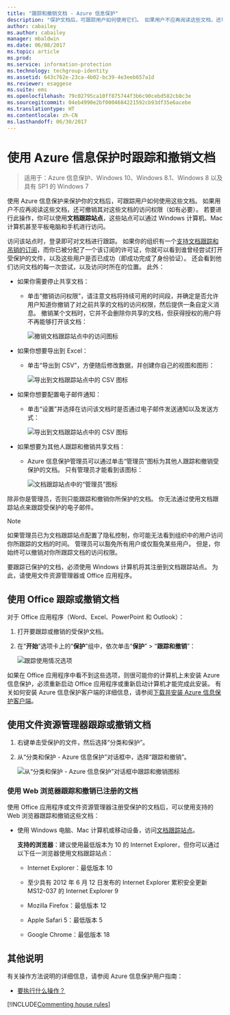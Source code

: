 ```yaml
---
title: "跟踪和撤销文档 - Azure 信息保护"
description: "保护文档后，可跟踪用户如何使用它们。 如果用户不应再阅读这些文档，还可撤销其对这些文档的访问权限（如有必要）。"
author: cabailey
ms.author: cabailey
manager: mbaldwin
ms.date: 06/08/2017
ms.topic: article
ms.prod: 
ms.service: information-protection
ms.technology: techgroup-identity
ms.assetid: 643c762e-23ca-4b02-bc39-4e3eeb657a1d
ms.reviewer: esaggese
ms.suite: ems
ms.openlocfilehash: 79c02795ca10ff875744f3b6c90cebd582cb8c3e
ms.sourcegitcommit: 04eb4990e2bf0004684221592cb93df35e6acebe
ms.translationtype: HT
ms.contentlocale: zh-CN
ms.lasthandoff: 06/30/2017
---
```

<a id="track-and-revoke-your-documents-when-you-use-azure-information-protection" class="xliff"></a>

# 使用 Azure 信息保护时跟踪和撤销文档

>适用于：Azure 信息保护、Windows 10、Windows 8.1、Windows 8 以及具有 SP1 的 Windows 7

使用 Azure 信息保护来保护你的文档后，可跟踪用户如何使用这些文档。 如果用户不应再阅读这些文档，还可撤销其对这些文档的访问权限（如有必要）。 若要进行此操作，你可以使用**文档跟踪站点**，这些站点可以通过 Windows 计算机、Mac 计算机甚至平板电脑和手机进行访问。

访问该站点时，登录即可对文档进行跟踪。 如果你的组织有一个[支持文档跟踪和吊销的订阅](https://www.microsoft.com/cloud-platform/azure-information-protection-features)，而你已被分配了一个该订阅的许可证，你就可以看到谁曾经尝试打开受保护的文件，以及这些用户是否已成功（即成功完成了身份验证）。 还会看到他们访问文档的每一次尝试，以及访问时所在的位置。 此外：

- 如果你需要停止共享文档： 
    
    - 单击“撤销访问权限”，请注意文档将持续可用的时间段，并确定是否允许用户知道你撤销了对之前共享的文档的访问权限，然后提供一条自定义消息。 撤销某个文档时，它并不会删除你共享的文档，但获得授权的用户将不再能够打开该文档：
        
        ![撤销文档跟踪站点中的访问图标](../media/tracking-site-revoke-access-icon.png)
        
- 如果你想要导出到 Excel： 
    
    - 单击“导出到 CSV”，方便随后修改数据，并创建你自己的视图和图形：
         
        ![导出到文档跟踪站点中的 CSV 图标](../media/tracking-site-export-icon.png)
         
- 如果你想要配置电子邮件通知： 
     
    - 单击“设置”并选择在访问该文档时是否通过电子邮件发送通知以及发送方式：
        
        ![导出到文档跟踪站点中的 CSV 图标](../media/tracking-site-settings-email.png)

- 如果想要为其他人跟踪和撤销共享文档：
    
    - Azure 信息保护管理员可以通过单击“管理员”图标为其他人跟踪和撤销受保护的文档。 只有管理员才能看到该图标：
        
        ![文档跟踪站点中的“管理员”图标](../media/tracking-site-admin-icon.png)

除非你是管理员，否则只能跟踪和撤销你所保护的文档。 你无法通过使用文档跟踪站点来跟踪受保护的电子邮件。

> [!NOTE] 
> 如果管理员已为文档跟踪站点配置了隐私控制，你可能无法看到组织中的用户访问你所跟踪的文档的时间。 管理员可以豁免所有用户或仅豁免某些用户。 但是，你始终可以撤销对你所跟踪文档的访问权限。

要跟踪已保护的文档，必须使用 Windows 计算机将其注册到文档跟踪站点。 为此，请使用文件资源管理器或 Office 应用程序。

<a id="using-office-to-track-or-revoke-the-document" class="xliff"></a>

## 使用 Office 跟踪或撤销文档

对于 Office 应用程序（Word、Excel、PowerPoint 和 Outlook）： 

1. 打开要跟踪或撤销的受保护文档。

2. 在“**开始**”选项卡上的“**保护**”组中，依次单击“**保护**” > “**跟踪和撤销**”：

    ![跟踪使用情况选项](../media/track-usage-callout.png)

如果在 Office 应用程序中看不到这些选项，则很可能你的计算机上未安装 Azure 信息保护，必须重新启动 Office 应用程序或重新启动计算机才能完成此安装。 有关如何安装 Azure 信息保护客户端的详细信息，请参阅[下载并安装 Azure 信息保护客户端](install-client-app.md)。

<a id="using-file-explorer-to-track-or-revoke-the-document" class="xliff"></a>

## 使用文件资源管理器跟踪或撤销文档

1. 右键单击受保护的文件，然后选择“分类和保护”。

2. 从“分类和保护 - Azure 信息保护”对话框中，选择“跟踪和撤销”。

    ![从“分类和保护 - Azure 信息保护”对话框中跟踪和撤销图标](../media/track-and-revoke.png)


<a id="using-a-web-browser-to-track-and-revoke-documents-that-you-have-registered" class="xliff"></a>

### 使用 Web 浏览器跟踪和撤销已注册的文档

使用 Office 应用程序或文件资源管理器注册受保护的文档后，可以使用支持的 Web 浏览器跟踪和撤销这些文档：

- 使用 Windows 电脑、Mac 计算机或移动设备，访问[文档跟踪站点](https://go.microsoft.com/fwlink/?LinkId=529562)。

    **支持的浏览器**：建议使用最低版本为 10 的 Internet Explorer，但你可以通过以下任一浏览器使用文档跟踪站点：

    -   Internet Explorer：最低版本 10

    -   至少具有 2012 年 6 月 12 日发布的 Internet Explorer 累积安全更新 MS12-037 的 Internet Explorer 9

    -   Mozilla Firefox：最低版本 12

    -   Apple Safari 5：最低版本 5

    -   Google Chrome：最低版本 18


<a id="other-instructions" class="xliff"></a>

## 其他说明
有关操作方法说明的详细信息，请参阅 Azure 信息保护用户指南：

- [要执行什么操作？](client-user-guide.md#what-do-you-want-to-do)

[!INCLUDE[Commenting house rules](../includes/houserules.md)]
